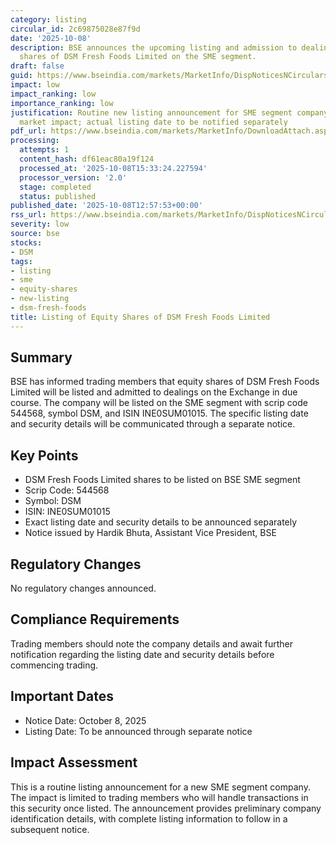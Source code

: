 ```yaml
---
category: listing
circular_id: 2c69875028e87f9d
date: '2025-10-08'
description: BSE announces the upcoming listing and admission to dealings of equity
  shares of DSM Fresh Foods Limited on the SME segment.
draft: false
guid: https://www.bseindia.com/markets/MarketInfo/DispNoticesNCirculars.aspx?Noticeid={47FB070E-51AE-4855-A02A-43B789123CB8}&noticeno=20251008-39&dt=10/08/2025&icount=39&totcount=62&flag=0
impact: low
impact_ranking: low
importance_ranking: low
justification: Routine new listing announcement for SME segment company with no immediate
  market impact; actual listing date to be notified separately
pdf_url: https://www.bseindia.com/markets/MarketInfo/DownloadAttach.aspx?id=20251008-39&attachedId=
processing:
  attempts: 1
  content_hash: df61eac80a19f124
  processed_at: '2025-10-08T15:33:24.227594'
  processor_version: '2.0'
  stage: completed
  status: published
published_date: '2025-10-08T12:57:53+00:00'
rss_url: https://www.bseindia.com/markets/MarketInfo/DispNoticesNCirculars.aspx?Noticeid={47FB070E-51AE-4855-A02A-43B789123CB8}&noticeno=20251008-39&dt=10/08/2025&icount=39&totcount=62&flag=0
severity: low
source: bse
stocks:
- DSM
tags:
- listing
- sme
- equity-shares
- new-listing
- dsm-fresh-foods
title: Listing of Equity Shares of DSM Fresh Foods Limited
---
```


## Summary

BSE has informed trading members that equity shares of DSM Fresh Foods Limited will be listed and admitted to dealings on the Exchange in due course. The company will be listed on the SME segment with scrip code 544568, symbol DSM, and ISIN INE0SUM01015. The specific listing date and security details will be communicated through a separate notice.

## Key Points

- DSM Fresh Foods Limited shares to be listed on BSE SME segment
- Scrip Code: 544568
- Symbol: DSM
- ISIN: INE0SUM01015
- Exact listing date and security details to be announced separately
- Notice issued by Hardik Bhuta, Assistant Vice President, BSE

## Regulatory Changes

No regulatory changes announced.

## Compliance Requirements

Trading members should note the company details and await further notification regarding the listing date and security details before commencing trading.

## Important Dates

- Notice Date: October 8, 2025
- Listing Date: To be announced through separate notice

## Impact Assessment

This is a routine listing announcement for a new SME segment company. The impact is limited to trading members who will handle transactions in this security once listed. The announcement provides preliminary company identification details, with complete listing information to follow in a subsequent notice.